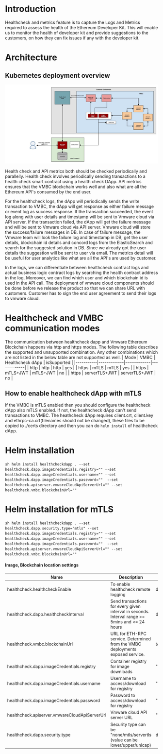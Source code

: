 # Introduction
Healthcheck and metrics feature is to capture the Logs and Metrics required to assess the health of the Ethereum Developer Kit. This will enable us to monitor the health of developer kit and provide suggestions to the customers, on how they can fix issues if any with the developer kit.

# Architecture
## Kubernetes deployment overview
![Healthcheck Depiction](./assets/images/health-check-flow.jpg)

Health check and API metrics both should be checked periodically and parallelly. Health check involves periodically sending transactions to a health check smart contract using a health check DApp. API metrics ensures that the VMBC blockchain works well and also what are all the Ethereum API's consumed by the end user.

For the healthcheck logs, the dApp will periodically sends the write transaction to VMBC, the dApp will get response as either failure message or event log as success response. If the transaction succeeded, the event log along with user details and timestamp will be sent to Vmware cloud via API server. If the transaction failed, the dApp will get the failure message and will be sent to Vmware cloud via API server. Vmware cloud will store the success/failure messages in DB. In case of failure message, the Vmware team will look the failure log and timestamp in DB, get the user details, blockchain id details and concord logs from the ElasticSearch and search for the suggested solution in DB. Since we already got the user details the suggestion will be sent to user via email. The metrics detail will be useful for user analytics like what are all the API's are used by customer. 

In the logs, we can differentiate between healthcheck contract logs and actual business logic contract logs by searching the health contract address in the log. Moreover, we can find which user and which blockchain id is used in the API call. The deployment of vmware cloud components should be done before we release the product so that we can share URL with customers. Customer has to sign the end user agreement to send their logs to vmware cloud. 
# Healthcheck and VMBC communication modes
The communication between healthcheck dapp and Vmware Ethereum Blockchain happens via http and https modes. The following table describes the supported and unsupported combination. Any other combinations which are not listed in the below table are not supported as well. 
| Mode | VMBC | Healthcheck dApp | isSupported |
|-----------|-------------|-------------|-------------|
|  http | http | http | yes |
|  https | mTLS | mTLS | yes |
|  https | mTLS+JWT | mTLS+JWT | no |
|  https | serverTLS+JWT | serverTLS+JWT | no |

## How to enable healthcheck dApp with mTLS
If the VMBC is mTLS enabled then you should configure the healthcheck dApp also mTLS enabled. If not, the healthcheck dApp can't send transactions to VMBC. 
The heathcheck dApp requires client.crt, client.key and ethrpc-ca.crt(filenames should not be changed), these files to be copied to ./certs directory and then you can do `helm install` of healthcheck dApp.

# Helm installation
``` sh helm install healthcheckdapp . --set healthcheck.dapp.imageCredentials.registry="" --set healthcheck.dapp.imageCredentials.username="" --set healthcheck.dapp.imageCredentials.password=""  --set healthcheck.apiserver.vmwareCloudApiServerUrl="" --set healthcheck.vmbc.blockchainUrl="" ```

# Helm installation for mTLS
``` sh helm install healthcheckdapp . --set healthcheck.dapp.security.type="mtls" --set healthcheck.dapp.imageCredentials.registry="" --set healthcheck.dapp.imageCredentials.username="" --set healthcheck.dapp.imageCredentials.password=""  --set healthcheck.apiserver.vmwareCloudApiServerUrl="" --set healthcheck.vmbc.blockchainUrl="" ```

#### Image, Blockchain location settings

| Name                             | Description                                      | Value                       | Type      |
|----------------------------------|--------------------------------------------------|-----------------------------|-----------|
| healthcheck.healthcheckEnable | To enable healthcheck remote logging           | default: "false"                         | Optional |
| healthcheck.dapp.healthcheckInterval | Send transactions for every given interval in seconds. Interval range >= 5mins and <= 24 hours         | default: "300" (5 minutes)                         | Optional |
| healthcheck.vmbc.blockchainUrl | URL for ETH-RPC service. Determined from the VMBC deployments exposed service. | `blockchainUrl="http://localhost:8545"`  | Mandatory |
| healthcheck.dapp.imageCredentials.registry | Container registry for image downloads           | ""                          | Mandatory |
| healthcheck.dapp.imageCredentials.username | Username to access/download for registry         | ""                          | Mandatory |
| healthcheck.dapp.imageCredentials.password | Password to access/download for registry         | ""                          | Mandatory | 
| healthcheck.apiserver.vmwareCloudApiServerUrl | Vmware cloud API server URL         | ""                          | Mandatory |
| healthcheck.dapp.security.type | Security type can be "none/mtls/servertls (value can be lower/upper/unicap)         | default: "none"                          | Optional |
